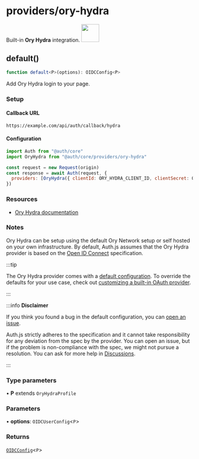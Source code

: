 # providers/ory-hydra

<div style={{backgroundColor: "#000", display: "flex", justifyContent: "space-between", color: "#fff", padding: 16}}>
<span>Built-in <b>Ory Hydra</b> integration.</span>
<a href="https://www.ory.sh/hydra/">
  <img style={{display: "block"}} src="https://authjs.dev/img/providers/ory.svg" height="48" />
</a>
</div>

## default()

```ts
function default<P>(options): OIDCConfig<P>
```

Add Ory Hydra login to your page.

### Setup

#### Callback URL
```
https://example.com/api/auth/callback/hydra
```

#### Configuration
```js
import Auth from "@auth/core"
import OryHydra from "@auth/core/providers/ory-hydra"

const request = new Request(origin)
const response = await Auth(request, {
  providers: [OryHydra({ clientId: ORY_HYDRA_CLIENT_ID, clientSecret: ORY_HYDRA_CLIENT_SECRET, issuer: ORY_HYDRA_ISSUER })],
})
```

### Resources

 - [Ory Hydra documentation](https://www.ory.sh/docs/hydra/5min-tutorial)

### Notes

Ory Hydra can be setup using the default Ory Network setup or self hosted on your own
infrastructure.
By default, Auth.js assumes that the Ory Hydra provider is
based on the [Open ID Connect](https://openid.net/specs/openid-connect-core-1_0.html) specification.

:::tip

The Ory Hydra provider comes with a [default configuration](https://github.com/nextauthjs/next-auth/blob/main/packages/core/src/providers/ory-hydra.ts).
To override the defaults for your use case, check out [customizing a built-in OAuth provider](https://authjs.dev/guides/providers/custom-provider#override-default-options).

:::

:::info **Disclaimer**

If you think you found a bug in the default configuration, you can [open an issue](https://authjs.dev/new/provider-issue).

Auth.js strictly adheres to the specification and it cannot take responsibility for any deviation from
the spec by the provider. You can open an issue, but if the problem is non-compliance with the spec,
we might not pursue a resolution. You can ask for more help in [Discussions](https://authjs.dev/new/github-discussions).

:::

### Type parameters

• **P** extends `OryHydraProfile`

### Parameters

• **options**: `OIDCUserConfig`\<`P`\>

### Returns

[`OIDCConfig`](../providers.md#oidcconfig)\<`P`\>
